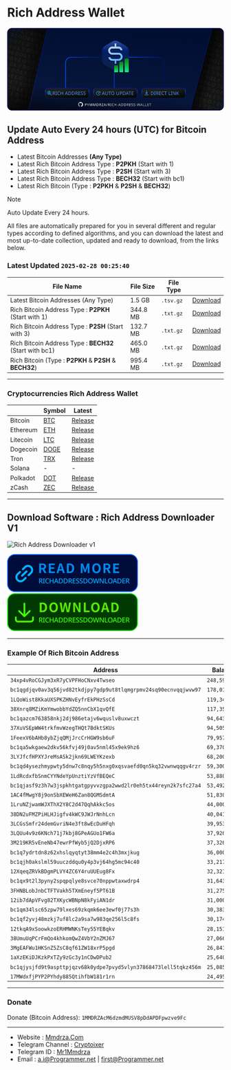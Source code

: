 # Rich Address Wallet

![Rich Address Wallet](https://raw.githubusercontent.com/Pymmdrza/Rich-Address-Wallet/refs/heads/main/.github/RICH_ADDRESS_WALLET_v2.png)

## Update Auto Every 24 hours (UTC) for Bitcoin Address

- Latest Bitcoin Addresses __(Any Type)__
- Latest Rich Bitcoin Address Type : **P2PKH** (Start with 1)
- Latest Rich Bitcoin Address Type : **P2SH** (Start with 3)
- Latest Rich Bitcoin Address Type : **BECH32** (Start with bc1)
- Latest Rich Bitcoin (Type : **P2PKH** & **P2SH** & **BECH32**)

>[!NOTE]
> Auto Update Every 24 hours.

All files are automatically prepared for you in several different and regular types according to defined algorithms, and you can download the latest and most up-to-date collection, updated and ready to download, from the links below.

### Latest Updated `2025-02-28 00:25:40`

| File Name                                               | File Size                                | File Type |                                                                              |
|---------------------------------------------------------|------------------------------------------|-----------|------------------------------------------------------------------------------|
| Latest Bitcoin Addresses (Any Type)                     | 1.5 GB    | `.tsv.gz` | [Download](https://github.com/Pymmdrza/Rich-Address-Wallet/releases/latest/) |
| Rich Bitcoin Address Type : **P2PKH** (Start with 1)    | 344.8 MB   | `.txt.gz` | [Download](https://github.com/Pymmdrza/Rich-Address-Wallet/releases/latest/) |
| Rich Bitcoin Address Type : **P2SH** (Start with 3)     | 132.7 MB    | `.txt.gz` | [Download](https://github.com/Pymmdrza/Rich-Address-Wallet/releases/latest/) |
| Rich Bitcoin Address Type : **BECH32** (Start with bc1) | 465.0 MB  | `.txt.gz` | [Download](https://github.com/Pymmdrza/Rich-Address-Wallet/releases/latest/) |
| Rich Bitcoin (Type : **P2PKH** & **P2SH** & **BECH32**) | 995.4 MB | `.txt.gz` | [Download](https://github.com/Pymmdrza/Rich-Address-Wallet/releases/latest/) |


---

### Cryptocurrencies Rich Address Wallet
|          | Symbol                                                                     | Latest                                                                      |
|----------|----------------------------------------------------------------------------|-----------------------------------------------------------------------------|
| Bitcoin  | [BTC](https://github.com/Pymmdrza/Rich-Address-Wallet/tree/main/Bitcoin)   | [Release](https://github.com/Pymmdrza/Rich-Address-Wallet/releases/latest/) |
| Ethereum | [ETH](https://github.com/Pymmdrza/Rich-Address-Wallet/tree/main/ETHEREUM)  | [Release](https://github.com/Pymmdrza/Rich-Address-Wallet/releases/latest/) |
| Litecoin | [LTC](https://github.com/Pymmdrza/Rich-Address-Wallet/tree/main/LITECOIN)  | [Release](https://github.com/Pymmdrza/Rich-Address-Wallet/releases/latest/) |
| Dogecoin | [DOGE](https://github.com/Pymmdrza/Rich-Address-Wallet/tree/main/Dogecoin) | [Release](https://github.com/Pymmdrza/Rich-Address-Wallet/releases/latest/) |
| Tron     | [TRX](https://github.com/Pymmdrza/Rich-Address-Wallet/tree/main/TRON)      | [Release](https://github.com/Pymmdrza/Rich-Address-Wallet/releases/latest/) |
| Solana   | -                                                                          | -                                                                           |
| Polkadot | [DOT](https://github.com/Pymmdrza/Rich-Address-Wallet/tree/main/DOT)       | [Release](https://github.com/Pymmdrza/Rich-Address-Wallet/releases/latest/) |
| zCash    | [ZEC](https://github.com/Pymmdrza/Rich-Address-Wallet/tree/main/ZCASH)     | [Release](https://github.com/Pymmdrza/Rich-Address-Wallet/releases/latest/) |

---

## Download Software : Rich Address Downloader V1

![Rich Address Downloader v1](https://raw.githubusercontent.com/Pymmdrza/RichAddressDownloader/main/img/Screenshot-dl-status.webp)

[![](https://raw.githubusercontent.com/Pymmdrza/Rich-Address-Wallet/refs/heads/main/.github/read-btn.svg)](https://github.com/Pymmdrza/RichAddressDownloader) [![](https://raw.githubusercontent.com/Pymmdrza/Rich-Address-Wallet/refs/heads/main/.github/dl_btn.svg)](https://github.com/Pymmdrza/RichAddressDownloader/releases)

---

### Example Of Rich Bitcoin Address

| Address                                                          | Balance (`BTC`)    | Explorer                                                                                                       |
|------------------------------------------------------------------|--------------------|----------------------------------------------------------------------------------------------------------------|
| `34xp4vRoCGJym3xR7yCVPFHoCNxv4Twseo`                             | `248,597.38632561` | [Check](https://blockchair.com/bitcoin/address/34xp4vRoCGJym3xR7yCVPFHoCNxv4Twseo)                             |
| `bc1qgdjqv0av3q56jvd82tkdjpy7gdp9ut8tlqmgrpmv24sq90ecnvqqjwvw97` | `178,010.0882228`  | [Check](https://blockchair.com/bitcoin/address/bc1qgdjqv0av3q56jvd82tkdjpy7gdp9ut8tlqmgrpmv24sq90ecnvqqjwvw97) |
| `1LQoWist8KkaUXSPKZHNvEyfrEkPHzSsCd`                             | `119,347.40521397` | [Check](https://blockchair.com/bitcoin/address/1LQoWist8KkaUXSPKZHNvEyfrEkPHzSsCd)                             |
| `38Xnrq8MZiKmYmwobbYdZQ5nnCbX1qvQfE`                             | `117,351.05645141` | [Check](https://blockchair.com/bitcoin/address/38Xnrq8MZiKmYmwobbYdZQ5nnCbX1qvQfE)                             |
| `bc1qazcm763858nkj2dj986etajv6wquslv8uxwczt`                     | `94,643.30613354`  | [Check](https://blockchair.com/bitcoin/address/bc1qazcm763858nkj2dj986etajv6wquslv8uxwczt)                     |
| `37XuVSEpWW4trkfmvWzegTHQt7BdktSKUs`                             | `94,505.3435766`   | [Check](https://blockchair.com/bitcoin/address/37XuVSEpWW4trkfmvWzegTHQt7BdktSKUs)                             |
| `1FeexV6bAHb8ybZjqQMjJrcCrHGW9sb6uF`                             | `79,957.25311101`  | [Check](https://blockchair.com/bitcoin/address/1FeexV6bAHb8ybZjqQMjJrcCrHGW9sb6uF)                             |
| `bc1qa5wkgaew2dkv56kfvj49j0av5nml45x9ek9hz6`                     | `69,370.17883259`  | [Check](https://blockchair.com/bitcoin/address/bc1qa5wkgaew2dkv56kfvj49j0av5nml45x9ek9hz6)                     |
| `3LYJfcfHPXYJreMsASk2jkn69LWEYKzexb`                             | `68,200.00432924`  | [Check](https://blockchair.com/bitcoin/address/3LYJfcfHPXYJreMsASk2jkn69LWEYKzexb)                             |
| `bc1qd4ysezhmypwty5dnw7c8nqy5h5nxg0xqsvaefd0qn5kq32vwnwqqgv4rzr` | `59,300.08307523`  | [Check](https://blockchair.com/bitcoin/address/bc1qd4ysezhmypwty5dnw7c8nqy5h5nxg0xqsvaefd0qn5kq32vwnwqqgv4rzr) |
| `1LdRcdxfbSnmCYYNdeYpUnztiYzVfBEQeC`                             | `53,880.06275164`  | [Check](https://blockchair.com/bitcoin/address/1LdRcdxfbSnmCYYNdeYpUnztiYzVfBEQeC)                             |
| `bc1qjasf9z3h7w3jspkhtgatgpyvvzgpa2wwd2lr0eh5tx44reyn2k7sfc27a4` | `53,492.39615503`  | [Check](https://blockchair.com/bitcoin/address/bc1qjasf9z3h7w3jspkhtgatgpyvvzgpa2wwd2lr0eh5tx44reyn2k7sfc27a4) |
| `1AC4fMwgY8j9onSbXEWeH6Zan8QGMSdmtA`                             | `51,830.4004163`   | [Check](https://blockchair.com/bitcoin/address/1AC4fMwgY8j9onSbXEWeH6Zan8QGMSdmtA)                             |
| `1LruNZjwamWJXThX2Y8C2d47QqhAkkc5os`                             | `44,000.08675574`  | [Check](https://blockchair.com/bitcoin/address/1LruNZjwamWJXThX2Y8C2d47QqhAkkc5os)                             |
| `38DN2uFMZPiHLHJigfv4kWC9JWJrNnhLcn`                             | `40,041.05259302`  | [Check](https://blockchair.com/bitcoin/address/38DN2uFMZPiHLHJigfv4kWC9JWJrNnhLcn)                             |
| `3LCGsSmfr24demGvriN4e3ft8wEcDuHFqh`                             | `39,953.51795716`  | [Check](https://blockchair.com/bitcoin/address/3LCGsSmfr24demGvriN4e3ft8wEcDuHFqh)                             |
| `3LQUu4v9z6KNch71j7kbj8GPeAGUo1FW6a`                             | `37,926.97771319`  | [Check](https://blockchair.com/bitcoin/address/3LQUu4v9z6KNch71j7kbj8GPeAGUo1FW6a)                             |
| `3M219KR5vEneNb47ewrPfWyb5jQ2DjxRP6`                             | `37,326.42365118`  | [Check](https://blockchair.com/bitcoin/address/3M219KR5vEneNb47ewrPfWyb5jQ2DjxRP6)                             |
| `bc1q7ydrtdn8z62xhslqyqtyt38mm4e2c4h3mxjkug`                     | `36,000.42223604`  | [Check](https://blockchair.com/bitcoin/address/bc1q7ydrtdn8z62xhslqyqtyt38mm4e2c4h3mxjkug)                     |
| `bc1qjh0akslml59uuczddqu0y4p3vj64hg5mc94c40`                     | `33,217.70284909`  | [Check](https://blockchair.com/bitcoin/address/bc1qjh0akslml59uuczddqu0y4p3vj64hg5mc94c40)                     |
| `12XqeqZRVkBDgmPLVY4ZC6Y4ruUUEug8Fx`                             | `32,321.00051856`  | [Check](https://blockchair.com/bitcoin/address/12XqeqZRVkBDgmPLVY4ZC6Y4ruUUEug8Fx)                             |
| `bc1qx9t2l3pyny2spqpqlye8svce70nppwtaxwdrp4`                     | `31,643.38388706`  | [Check](https://blockchair.com/bitcoin/address/bc1qx9t2l3pyny2spqpqlye8svce70nppwtaxwdrp4)                     |
| `3FHNBLobJnbCTFTVakh5TXmEneyf5PT61B`                             | `31,275.3505938`   | [Check](https://blockchair.com/bitcoin/address/3FHNBLobJnbCTFTVakh5TXmEneyf5PT61B)                             |
| `12ib7dApVFvg82TXKycWBNpN8kFyiAN1dr`                             | `31,000.0732843`   | [Check](https://blockchair.com/bitcoin/address/12ib7dApVFvg82TXKycWBNpN8kFyiAN1dr)                             |
| `bc1qm34lsc65zpw79lxes69zkqmk6ee3ewf0j77s3h`                     | `30,383.03843011`  | [Check](https://blockchair.com/bitcoin/address/bc1qm34lsc65zpw79lxes69zkqmk6ee3ewf0j77s3h)                     |
| `bc1qf2yvj48mzkj7uf8lc2a9sa7w983qe256l5c8fs`                     | `30,174.70360176`  | [Check](https://blockchair.com/bitcoin/address/bc1qf2yvj48mzkj7uf8lc2a9sa7w983qe256l5c8fs)                     |
| `12tkqA9xSoowkzoERHMWNKsTey55YEBqkv`                             | `28,151.05862779`  | [Check](https://blockchair.com/bitcoin/address/12tkqA9xSoowkzoERHMWNKsTey55YEBqkv)                             |
| `38UmuUqPCrFmQo4khkomQwZ4VbY2nZMJ67`                             | `27,066.97292147`  | [Check](https://blockchair.com/bitcoin/address/38UmuUqPCrFmQo4khkomQwZ4VbY2nZMJ67)                             |
| `3MgEAFWu1HKSnZ5ZsC8qf61ZW18xrP5pgd`                             | `26,841.3`         | [Check](https://blockchair.com/bitcoin/address/3MgEAFWu1HKSnZ5ZsC8qf61ZW18xrP5pgd)                             |
| `1aXzEKiDJKzkPxTZy9zGc3y1nCDwDPub2`                              | `25,640.38996033`  | [Check](https://blockchair.com/bitcoin/address/1aXzEKiDJKzkPxTZy9zGc3y1nCDwDPub2)                              |
| `bc1qjysjfd9t9aspttpjqzv68k0ydpe7pvyd5vlyn37868473lell5tqkz456m` | `25,085.7648675`   | [Check](https://blockchair.com/bitcoin/address/bc1qjysjfd9t9aspttpjqzv68k0ydpe7pvyd5vlyn37868473lell5tqkz456m) |
| `17MWdxfjPYP2PYhdy885QtihfbW181r1rn`                             | `24,495.35054524`  | [Check](https://blockchair.com/bitcoin/address/17MWdxfjPYP2PYhdy885QtihfbW181r1rn)                             |

---

### Donate

Donate (Bitcoin Address): `1MMDRZAcM6dzmdMUSV8pDdAPDFpwzve9Fc`

---

- Website : [Mmdrza.Com](https://mmdrza.com)
- Telegram Channel : [Cryptoixer](https://cryptoixer.t.me)
- Telegram ID : [Mr1Mmdrza](https://mr1mmdrza.t.me)
- Email : [a.i@Programmer.net](mailto:a.i@programmer.net) | [first@Programmer.net](mailto:first@programmer.net)
  
